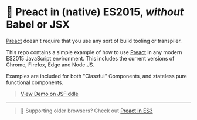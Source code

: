 # :racehorse: Preact in (native) ES2015, _without_ Babel or JSX

[Preact] doesn't require that you use any sort of build tooling or transpiler.

This repo contains a simple example of how to use [Preact] in any modern ES2015 JavaScript environment. This includes the current versions of Chrome, Firefox, Edge and Node.JS.

Examples are included for both "Classful" Components, and stateless pure functional components.

> [View Demo on JSFiddle](http://jsfiddle.net/developit/e281k4wz/)

---

> :horse: Supporting older browsers?  Check out [Preact in ES3](https://github.com/developit/preact-in-es3)

[Preact]: https://git.io/preact

